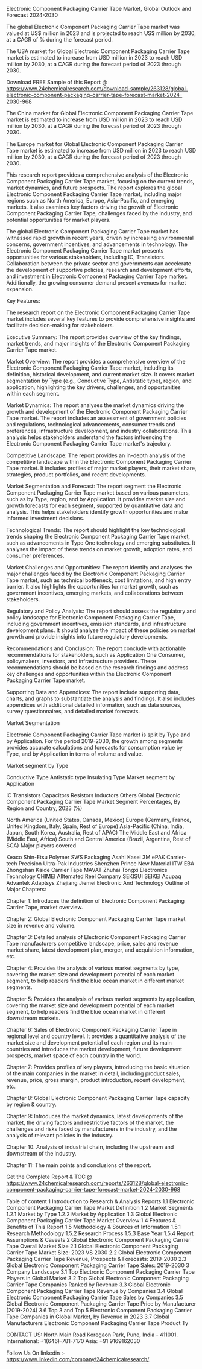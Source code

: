 Electronic Component Packaging Carrier Tape Market, Global Outlook and Forecast 2024-2030

The global Electronic Component Packaging Carrier Tape market was valued at US$ million in 2023 and is projected to reach US$ million by 2030, at a CAGR of % during the forecast period.

The USA market for Global Electronic Component Packaging Carrier Tape market is estimated to increase from USD million in 2023 to reach USD million by 2030, at a CAGR during the forecast period of 2023 through 2030.

Download FREE Sample of this Report @ https://www.24chemicalresearch.com/download-sample/263128/global-electronic-component-packaging-carrier-tape-forecast-market-2024-2030-968

The China market for Global Electronic Component Packaging Carrier Tape market is estimated to increase from USD million in 2023 to reach USD million by 2030, at a CAGR during the forecast period of 2023 through 2030.

The Europe market for Global Electronic Component Packaging Carrier Tape market is estimated to increase from USD million in 2023 to reach USD million by 2030, at a CAGR during the forecast period of 2023 through 2030.

This research report provides a comprehensive analysis of the Electronic Component Packaging Carrier Tape market, focusing on the current trends, market dynamics, and future prospects. The report explores the global Electronic Component Packaging Carrier Tape market, including major regions such as North America, Europe, Asia-Pacific, and emerging markets. It also examines key factors driving the growth of Electronic Component Packaging Carrier Tape, challenges faced by the industry, and potential opportunities for market players.

The global Electronic Component Packaging Carrier Tape market has witnessed rapid growth in recent years, driven by increasing environmental concerns, government incentives, and advancements in technology. The Electronic Component Packaging Carrier Tape market presents opportunities for various stakeholders, including IC, Transistors. Collaboration between the private sector and governments can accelerate the development of supportive policies, research and development efforts, and investment in Electronic Component Packaging Carrier Tape market. Additionally, the growing consumer demand present avenues for market expansion.

Key Features:

The research report on the Electronic Component Packaging Carrier Tape market includes several key features to provide comprehensive insights and facilitate decision-making for stakeholders.

Executive Summary: The report provides overview of the key findings, market trends, and major insights of the Electronic Component Packaging Carrier Tape market.

Market Overview: The report provides a comprehensive overview of the Electronic Component Packaging Carrier Tape market, including its definition, historical development, and current market size. It covers market segmentation by Type (e.g., Conductive Type, Antistatic type), region, and application, highlighting the key drivers, challenges, and opportunities within each segment.

Market Dynamics: The report analyses the market dynamics driving the growth and development of the Electronic Component Packaging Carrier Tape market. The report includes an assessment of government policies and regulations, technological advancements, consumer trends and preferences, infrastructure development, and industry collaborations. This analysis helps stakeholders understand the factors influencing the Electronic Component Packaging Carrier Tape market's trajectory.

Competitive Landscape: The report provides an in-depth analysis of the competitive landscape within the Electronic Component Packaging Carrier Tape market. It includes profiles of major market players, their market share, strategies, product portfolios, and recent developments.

Market Segmentation and Forecast: The report segment the Electronic Component Packaging Carrier Tape market based on various parameters, such as by Type, region, and by Application. It provides market size and growth forecasts for each segment, supported by quantitative data and analysis. This helps stakeholders identify growth opportunities and make informed investment decisions.

Technological Trends: The report should highlight the key technological trends shaping the Electronic Component Packaging Carrier Tape market, such as advancements in Type One technology and emerging substitutes. It analyses the impact of these trends on market growth, adoption rates, and consumer preferences.

Market Challenges and Opportunities: The report identify and analyses the major challenges faced by the Electronic Component Packaging Carrier Tape market, such as technical bottleneck, cost limitations, and high entry barrier. It also highlights the opportunities for market growth, such as government incentives, emerging markets, and collaborations between stakeholders.

Regulatory and Policy Analysis: The report should assess the regulatory and policy landscape for Electronic Component Packaging Carrier Tape, including government incentives, emission standards, and infrastructure development plans. It should analyse the impact of these policies on market growth and provide insights into future regulatory developments.

Recommendations and Conclusion: The report conclude with actionable recommendations for stakeholders, such as Application One Consumer, policymakers, investors, and infrastructure providers. These recommendations should be based on the research findings and address key challenges and opportunities within the Electronic Component Packaging Carrier Tape market.

Supporting Data and Appendices: The report include supporting data, charts, and graphs to substantiate the analysis and findings. It also includes appendices with additional detailed information, such as data sources, survey questionnaires, and detailed market forecasts.

Market Segmentation

Electronic Component Packaging Carrier Tape market is split by Type and by Application. For the period 2019-2030, the growth among segments provides accurate calculations and forecasts for consumption value by Type, and by Application in terms of volume and value.

Market segment by Type

Conductive Type
Antistatic type
Insulating Type
Market segment by Application

IC
Transistors
Capacitors
Resistors
Inductors
Others
Global Electronic Component Packaging Carrier Tape Market Segment Percentages, By Region and Country, 2023 (%)

North America (United States, Canada, Mexico)
Europe (Germany, France, United Kingdom, Italy, Spain, Rest of Europe)
Asia-Pacific (China, India, Japan, South Korea, Australia, Rest of APAC)
The Middle East and Africa (Middle East, Africa)
South and Central America (Brazil, Argentina, Rest of SCA)
Major players covered

Keaco
Shin-Etsu Polymer
SWS Packaging
Asahi Kasei
3M
ePAK
Carrier-tech Precision
Ultra-Pak Industries
Shenzhen Prince New Material
ITW EBA
Zhongshan Kaide Carrier Tape
MAVAT
Zhuhai Tongxi Electronics Technology
CHIMEI
Alltemated
Reel Company
SEKISUI SEIKEI
Acupaq
Advantek
Adaptsys
Zhejiang Jiemei Electronic And Technology
Outline of Major Chapters:

Chapter 1: Introduces the definition of Electronic Component Packaging Carrier Tape, market overview.

Chapter 2: Global Electronic Component Packaging Carrier Tape market size in revenue and volume.

Chapter 3: Detailed analysis of Electronic Component Packaging Carrier Tape manufacturers competitive landscape, price, sales and revenue market share, latest development plan, merger, and acquisition information, etc.

Chapter 4: Provides the analysis of various market segments by type, covering the market size and development potential of each market segment, to help readers find the blue ocean market in different market segments.

Chapter 5: Provides the analysis of various market segments by application, covering the market size and development potential of each market segment, to help readers find the blue ocean market in different downstream markets.

Chapter 6: Sales of Electronic Component Packaging Carrier Tape in regional level and country level. It provides a quantitative analysis of the market size and development potential of each region and its main countries and introduces the market development, future development prospects, market space of each country in the world.

Chapter 7: Provides profiles of key players, introducing the basic situation of the main companies in the market in detail, including product sales, revenue, price, gross margin, product introduction, recent development, etc.

Chapter 8: Global Electronic Component Packaging Carrier Tape capacity by region & country.

Chapter 9: Introduces the market dynamics, latest developments of the market, the driving factors and restrictive factors of the market, the challenges and risks faced by manufacturers in the industry, and the analysis of relevant policies in the industry.

Chapter 10: Analysis of industrial chain, including the upstream and downstream of the industry.

Chapter 11: The main points and conclusions of the report.

Get the Complete Report & TOC @ https://www.24chemicalresearch.com/reports/263128/global-electronic-component-packaging-carrier-tape-forecast-market-2024-2030-968

Table of content
1 Introduction to Research & Analysis Reports
1.1 Electronic Component Packaging Carrier Tape Market Definition
1.2 Market Segments
1.2.1 Market by Type
1.2.2 Market by Application
1.3 Global Electronic Component Packaging Carrier Tape Market Overview
1.4 Features & Benefits of This Report
1.5 Methodology & Sources of Information
1.5.1 Research Methodology
1.5.2 Research Process
1.5.3 Base Year
1.5.4 Report Assumptions & Caveats
2 Global Electronic Component Packaging Carrier Tape Overall Market Size
2.1 Global Electronic Component Packaging Carrier Tape Market Size: 2023 VS 2030
2.2 Global Electronic Component Packaging Carrier Tape Revenue, Prospects & Forecasts: 2019-2030
2.3 Global Electronic Component Packaging Carrier Tape Sales: 2019-2030
3 Company Landscape
3.1 Top Electronic Component Packaging Carrier Tape Players in Global Market
3.2 Top Global Electronic Component Packaging Carrier Tape Companies Ranked by Revenue
3.3 Global Electronic Component Packaging Carrier Tape Revenue by Companies
3.4 Global Electronic Component Packaging Carrier Tape Sales by Companies
3.5 Global Electronic Component Packaging Carrier Tape Price by Manufacturer (2019-2024)
3.6 Top 3 and Top 5 Electronic Component Packaging Carrier Tape Companies in Global Market, by Revenue in 2023
3.7 Global Manufacturers Electronic Component Packaging Carrier Tape Product Ty

CONTACT US:
North Main Road Koregaon Park, Pune, India - 411001.
International: +1(646)-781-7170
Asia: +91 9169162030

Follow Us On linkedin :- https://www.linkedin.com/company/24chemicalresearch/

